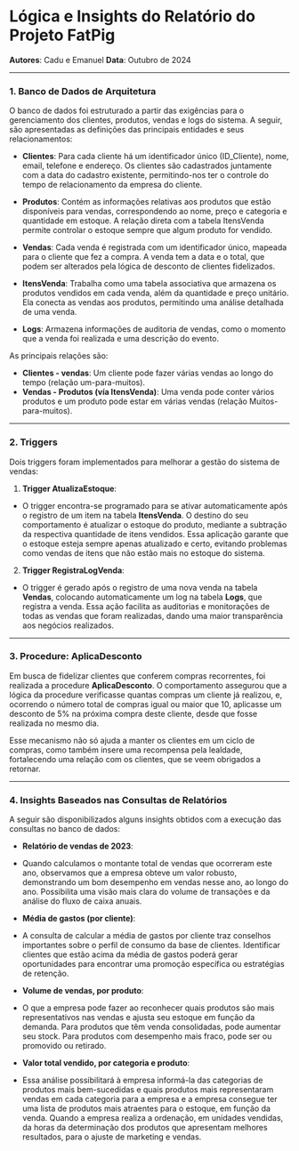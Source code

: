 # Lógica e Insights do Relatório do Projeto FatPig

**Autores**: Cadu e Emanuel 
**Data**: Outubro de 2024

---

### 1. **Banco de Dados de Arquitetura**

O banco de dados foi estruturado a partir das exigências para o gerenciamento dos clientes, produtos, vendas e logs do sistema. A seguir, são apresentadas as definições das principais entidades e seus relacionamentos:

- **Clientes**: Para cada cliente há um identificador único (ID_Cliente), nome, email, telefone e endereço. Os clientes são cadastrados juntamente com a data do cadastro existente, permitindo-nos ter o controle do tempo de relacionamento da empresa do cliente.
 
- **Produtos**: Contém as informações relativas aos produtos que estão disponíveis para vendas, correspondendo ao nome, preço e categoria e quantidade em estoque. A relação direta com a tabela ItensVenda permite controlar o estoque sempre que algum produto for vendido. 

- **Vendas**: Cada venda é registrada com um identificador único, mapeada para o cliente que fez a compra. A venda tem a data e o total, que podem ser alterados pela lógica de desconto de clientes fidelizados.

- **ItensVenda**: Trabalha como uma tabela associativa que armazena os produtos vendidos em cada venda, além da quantidade e preço unitário. Ela conecta as vendas aos produtos, permitindo uma análise detalhada de uma venda.

- **Logs**: Armazena informações de auditoria de vendas, como o momento que a venda foi realizada e uma descrição do evento.

As principais relações são: 
- **Clientes - vendas**: Um cliente pode fazer várias vendas ao longo do tempo (relação um-para-muitos).
- **Vendas - Produtos (vía ItensVenda)**: Uma venda pode conter vários produtos e um produto pode estar em várias vendas (relação Muitos-para-muitos).

---

### 2. **Triggers**

Dois triggers foram implementados para melhorar a gestão do sistema de vendas: 

1. **Trigger AtualizaEstoque**:
 - O trigger encontra-se programado para se ativar automaticamente após o registro de um item na tabela **ItensVenda**. O destino do seu comportamento é atualizar o estoque do produto, mediante a subtração da respectiva quantidade de itens vendidos. Essa aplicação garante que o estoque esteja sempre apenas atualizado e certo, evitando problemas como vendas de itens que não estão mais no estoque do sistema.

2. **Trigger RegistraLogVenda**:
 - O trigger é gerado após o registro de uma nova venda na tabela **Vendas**, colocando automaticamente um log na tabela **Logs**, que registra a venda. Essa ação facilita as auditorias e monitorações de todas as vendas que foram realizadas, dando uma maior transparência aos negócios realizados.

---

### 3. **Procedure: AplicaDesconto**

Em busca de fidelizar clientes que conferem compras recorrentes, foi realizada a procedure **AplicaDesconto**. O comportamento assegurou que a lógica da procedure verificasse quantas compras um cliente já realizou, e, ocorrendo o número total de compras igual ou maior que 10, aplicasse um desconto de 5% na próxima compra deste cliente, desde que fosse realizada no mesmo dia.

Esse mecanismo não só ajuda a manter os clientes em um ciclo de compras, como também insere uma recompensa pela lealdade, fortalecendo uma relação com os clientes, que se veem obrigados a retornar.

---

### 4. **Insights Baseados nas Consultas de Relatórios**

A seguir são disponibilizados alguns insights obtidos com a execução das consultas no banco de dados:

- **Relatório de vendas de 2023**:
 - Quando calculamos o montante total de vendas que ocorreram este ano, observamos que a empresa obteve um valor robusto, demonstrando um bom desempenho em vendas nesse ano, ao longo do ano. Possibilita uma visão mais clara do volume de transações e da análise do fluxo de caixa anuais.

- **Média de gastos (por cliente)**:
 - A consulta de calcular a média de gastos por cliente traz conselhos importantes sobre o perfil de consumo da base de clientes. Identificar clientes que estão acima da média de gastos poderá gerar oportunidades para encontrar uma promoção específica ou estratégias de retenção. 

- **Volume de vendas, por produto**:
 - O que a empresa pode fazer ao reconhecer quais produtos são mais representativos nas vendas e ajusta seu estoque em função da demanda. Para produtos que têm venda consolidadas, pode aumentar seu stock. Para produtos com desempenho mais fraco, pode ser ou promovido ou retirado.

- **Valor total vendido, por categoria e produto**:
 - Essa análise possibilitará à empresa informá-la das categorias de produtos mais bem-sucedidas e quais produtos mais representaram vendas em cada categoria para a empresa e a empresa consegue ter uma lista de produtos mais atraentes para o estoque, em função da venda. Quando a empresa realiza a ordenação, em unidades vendidas, da horas da determinação dos produtos que apresentam melhores resultados, para o ajuste de marketing e vendas.
